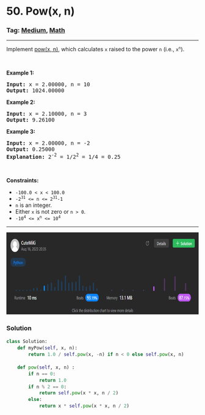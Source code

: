 # 50. Pow(x, n)
### Tag: [Medium](https://github.com/TheOnlyMiki/LeetCode-For-Fun/tree/main#medium-level), [Math](https://github.com/TheOnlyMiki/LeetCode-For-Fun/tree/main#math)
---
<div class="px-5 pt-4"><div class="flex"></div><div class="xFUwe" data-track-load="description_content"><p>Implement <a href="http://www.cplusplus.com/reference/valarray/pow/" target="_blank">pow(x, n)</a>, which calculates <code>x</code> raised to the power <code>n</code> (i.e., <code>x<sup>n</sup></code>).</p>

<p>&nbsp;</p>
<p><strong class="example">Example 1:</strong></p>

<pre><strong>Input:</strong> x = 2.00000, n = 10
<strong>Output:</strong> 1024.00000
</pre>

<p><strong class="example">Example 2:</strong></p>

<pre><strong>Input:</strong> x = 2.10000, n = 3
<strong>Output:</strong> 9.26100
</pre>

<p><strong class="example">Example 3:</strong></p>

<pre><strong>Input:</strong> x = 2.00000, n = -2
<strong>Output:</strong> 0.25000
<strong>Explanation:</strong> 2<sup>-2</sup> = 1/2<sup>2</sup> = 1/4 = 0.25
</pre>

<p>&nbsp;</p>
<p><strong>Constraints:</strong></p>

<ul>
	<li><code>-100.0 &lt; x &lt; 100.0</code></li>
	<li><code>-2<sup>31</sup> &lt;= n &lt;= 2<sup>31</sup>-1</code></li>
	<li><code>n</code> is an integer.</li>
	<li>Either <code>x</code> is not zero or <code>n &gt; 0</code>.</li>
	<li><code>-10<sup>4</sup> &lt;= x<sup>n</sup> &lt;= 10<sup>4</sup></code></li>
</ul>
</div></div>

---
<img src="Submit.png" width="700" height="215" />

### Solution

```python
class Solution:
    def myPow(self, x, n):
        return 1.0 / self.pow(x, -n) if n < 0 else self.pow(x, n)
    
    def pow(self, x, n) :
        if n == 0:
            return 1.0
        if n % 2 == 0:
            return self.pow(x * x, n / 2)
        else:
            return x * self.pow(x * x, n / 2)
```
